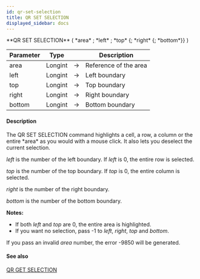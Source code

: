 ```yaml
---
id: qr-set-selection
title: QR SET SELECTION
displayed_sidebar: docs
---
```


<!--REF #_command_.QR SET SELECTION.Syntax-->**QR SET SELECTION** ( *area* ; *left* ; *top* {; *right* {; *bottom*}} )<!-- END REF-->
<!--REF #_command_.QR SET SELECTION.Params-->
| Parameter | Type |  | Description |
| --- | --- | --- | --- |
| area | Longint | -> | Reference of the area |
| left | Longint | -> | Left boundary |
| top | Longint | -> | Top boundary |
| right | Longint | -> | Right boundary |
| bottom | Longint | -> | Bottom boundary |

<!-- END REF-->

#### Description 

<!--REF #_command_.QR SET SELECTION.Summary-->The QR SET SELECTION command highlights a cell, a row, a column or the entire *area* as you would with a mouse click.<!-- END REF--> It also lets you deselect the current selection.

*left* is the number of the left boundary. If *left* is 0, the entire row is selected.  

*top* is the number of the top boundary. If *top* is 0, the entire column is selected.  

*right* is the number of the right boundary.  

*bottom* is the number of the bottom boundary.

**Notes:**

* If both *left* and *top* are 0, the entire area is highlighted.
* If you want no selection, pass -1 to *left*, *right*, *top* and *bottom*.

If you pass an invalid *area* number, the error -9850 will be generated.

#### See also 

[QR GET SELECTION](qr-get-selection.md)  